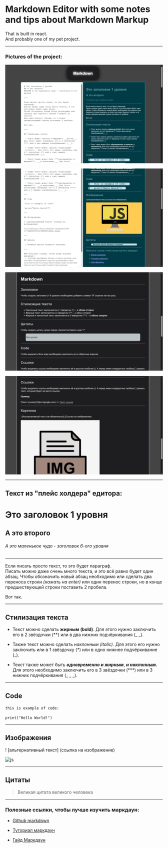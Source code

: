 # Markdown Editor with some notes and tips about Markdown Markup

That is built in react.  
And probably one of my pet project. 

---

### **Pictures of the project:**

![](./public/imgs/1.jpg)

![](./public/imgs/2.jpg)

![](./public/imgs/3.jpg)

![](./public/imgs/4.jpg)

---

## **Текст из "плейс холдера" едитора:**

# Это заголовок 1 уровня  
## А это второго
###### А это маленькое чудо - заголовок 6-ого уровня

---

Если писать просто текст, то это будет параграф.  
Писать можно даже очень много текста, и это всё равно будет один абзац.
Чтобы обозначить новый абзац необходимо или сделать два переноса строки *(нажать на enter)*
или один перенос строки, но в конце предшествующей строки поставить 2 пробела.    

Вот так.

---

## Стилизация текста

 - Текст можно сделать **жирным** __(bold)__. Для этого нужно заключить его в 2 звёздочки (**) или в два нижних подчёркивания (_ _).

 - Также текст можно сделать *наклонным* _(italic)_. Для этого его нужно заключить или в 1 звёздочку (*) или в одно нижнее подчёркивание (_).

 - Текст также может быть ***одновременно и жирным***, ___и наклонным.___ Для этого необходимо заключить его в 3 звёздочки (***) или в 3 нижних подчёркивания (_ _ _).

---

## Code

`this is example of code:`

`print("Hello World!")`

---

## Изображения

! [альтернативный текст] (ссылка на изображение)

![js](https://miro.medium.com/max/1400/1*ZQAVhhVVOJ24GWtN6skKxg.jpeg)

---

## Цитаты 

 > Великая цитата великого человека

---

### Полезные ссылки, чтобы лучше изучить маркдаун:
 + [Github markdown](https://docs.github.com/en/get-started/writing-on-github/getting-started-with-writing-and-formatting-on-github/basic-writing-and-formatting-syntax)
 
 + [Туториал маркдаун](https://www.markdowntutorial.com)
 
 + [Гайд Маркдаун](https://www.markdownguide.org)